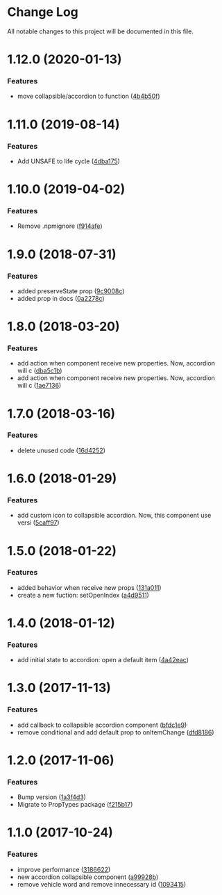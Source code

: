 # Change Log

All notable changes to this project will be documented in this file.

# 1.12.0 (2020-01-13)


### Features

* move collapsible/accordion to function ([4b4b50f](https://github.com/SUI-Components/schibsted-spain-components/commit/4b4b50ffa3ed4555f99a6b35f5c70a19bc76db66))



# 1.11.0 (2019-08-14)


### Features

* Add UNSAFE to life cycle ([4dba175](https://github.com/SUI-Components/schibsted-spain-components/commit/4dba1757ca829923646435f12e24c8febab17a6f))



# 1.10.0 (2019-04-02)


### Features

* Remove .npmignore ([f914afe](https://github.com/SUI-Components/schibsted-spain-components/commit/f914afe71082b7058cb882742860c604a0b99228))



# 1.9.0 (2018-07-31)


### Features

* added preserveState prop ([9c9008c](https://github.com/SUI-Components/schibsted-spain-components/commit/9c9008c31de2ef48977eda4180977abc8b4cb906))
* added prop in docs ([0a2278c](https://github.com/SUI-Components/schibsted-spain-components/commit/0a2278c9fbe8bf524cf95f7a470212f9a5f6fb64))



# 1.8.0 (2018-03-20)


### Features

* add action when component receive new properties. Now, accordion will c ([dba5c1b](https://github.com/SUI-Components/schibsted-spain-components/commit/dba5c1b6651854467da477c9c0458ed01b434663))
* add action when component receive new properties. Now, accordion will c ([1ae7136](https://github.com/SUI-Components/schibsted-spain-components/commit/1ae7136c9afcc90f8a7511b9ffbe613597fd40d6))



# 1.7.0 (2018-03-16)


### Features

* delete unused code ([16d4252](https://github.com/SUI-Components/schibsted-spain-components/commit/16d4252a71d67977538d579f0d94e3e51dd046b8))



# 1.6.0 (2018-01-29)


### Features

* add custom icon to collapsible accordion. Now, this component use versi ([5caff97](https://github.com/SUI-Components/schibsted-spain-components/commit/5caff9789e7313fac77b914f4f8edaca09785a43))



# 1.5.0 (2018-01-22)


### Features

* added behavior when receive new props ([131a011](https://github.com/SUI-Components/schibsted-spain-components/commit/131a0115fbe8febbfd762931c30f4800356971f2))
* create a new fuction: setOpenIndex ([a4d9511](https://github.com/SUI-Components/schibsted-spain-components/commit/a4d951130f2cc06e4fbd4ea89e93ae5b2ce9d4c9))



# 1.4.0 (2018-01-12)


### Features

* add initial state to accordion: open a default item ([4a42eac](https://github.com/SUI-Components/schibsted-spain-components/commit/4a42eacedc7006eea4117cfab1073a36b56464cc))



# 1.3.0 (2017-11-13)


### Features

* add callback to collapsible accordion component ([bfdc1e9](https://github.com/SUI-Components/schibsted-spain-components/commit/bfdc1e997983b0fd993d93bdded27b26dfe56c3c))
* remove conditional and add default prop to onItemChange ([dfd8186](https://github.com/SUI-Components/schibsted-spain-components/commit/dfd81866aa27ac6319fa078fef9df89b7baae9d4))



# 1.2.0 (2017-11-06)


### Features

* Bump version ([1a3f4d3](https://github.com/SUI-Components/schibsted-spain-components/commit/1a3f4d31bc8ca16125589432f1a90aef5264d62b))
* Migrate to PropTypes package ([f215b17](https://github.com/SUI-Components/schibsted-spain-components/commit/f215b1768c5bde7f4096d0904ca3a1923fa69d1e))



# 1.1.0 (2017-10-24)


### Features

* improve performance ([3186622](https://github.com/SUI-Components/schibsted-spain-components/commit/3186622a4e6d92452de5de4979f22aa5ae2dcdfd))
* new accordion collapsible component ([a99928b](https://github.com/SUI-Components/schibsted-spain-components/commit/a99928b9060f8dac7e5acd42146dd41d8b7bd0d9))
* remove vehicle word and remove innecessary id ([1093415](https://github.com/SUI-Components/schibsted-spain-components/commit/1093415e80f5241d25a65f8aac43280a86d88c61))



